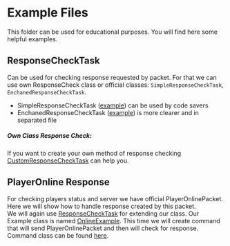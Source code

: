 # Example Files
This folder can be used for educational purposes. You will find here some helpful examples.

## ResponseCheckTask
Can be used for checking response requested by packet. For that we can use own ResponseCheck class
 or official classes: ``SimpleResponseCheckTask``, ``EnchanedResponseCheckTask``.
 
 - SimpleResponseCheckTask ([example](https://github.com/Alemiz112/StarGate-Universe/blob/master/src/tests/SimpleResponseCheckTask.java)) can be used by code savers
 - EnchanedResponseCheckTask ([example](https://github.com/Alemiz112/StarGate-Universe/blob/master/src/tests/EnchanedResponseCheckTask.java)) is more clearer and in separated file
##### Own Class Response Check:
If you want to create your own method of response checking [CustomResponseCheckTask](https://github.com/Alemiz112/StarGate-Universe/blob/master/src/tests/CustomResponseCheckTask.java) can help you.
##  PlayerOnline Response
For checking players status and server we have official PlayerOnlinePacket.
Here we will show how to handle response created by this packet.</br>
We will again use [ResponseCheckTask](https://github.com/Alemiz112/StarGate-Universe/blob/master/src/alemiz/sgu/tasks/ResponseCheckTask.java) for extending our class. 
Our Example class is named [OnlineExample](https://github.com/Alemiz112/StarGate-Universe/blob/master/src/tests/OnlineExample.java). This time we will create command that will send PlayerOnlinePacket 
and then will check for response. Command class can be found [here](https://github.com/Alemiz112/StarGate-Universe/blob/master/src/tests/OnlineCommand.java).
